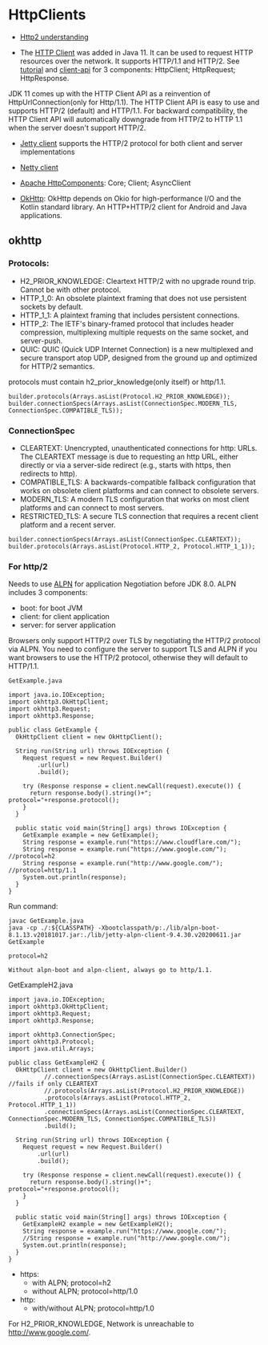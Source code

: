 # HttpClients
- [Http2 understanding](https://dzone.com/articles/understanding-http2)

- The [HTTP Client](https://openjdk.java.net/groups/net/httpclient/intro.html) was added in Java 11. It can be used to request HTTP resources over the network. 
It supports HTTP/1.1 and HTTP/2. See [tutorial](https://blog.codefx.org/java/http-2-api-tutorial/) and [client-api](https://dzone.com/articles/http2-server-push-via-http-client-api) for 3 components: HttpClient; HttpRequest; HttpResponse.

JDK 11 comes up with the HTTP Client API as a reinvention of HttpUrlConnection(only for Http/1.1). The HTTP Client API is easy to use and supports HTTP/2 (default) and HTTP/1.1. For backward compatibility, the HTTP Client API will automatically downgrade from HTTP/2 to HTTP 1.1 when the server doesn't support HTTP/2.

- [Jetty client](https://www.eclipse.org/jetty/javadoc/current/org/eclipse/jetty/http2/client/HTTP2Client.html) supports the HTTP/2 protocol for both client and server implementations
- [Netty client](https://netty.io/)

- [Apache HttpComponents](https://hc.apache.org/news.html): Core; Client; AsyncClient
- [OkHttp](https://square.github.io/okhttp/): OkHttp depends on Okio for high-performance I/O and the Kotlin standard library. An HTTP+HTTP/2 client for Android and Java applications.


## okhttp
### Protocols:
- H2_PRIOR_KNOWLEDGE: Cleartext HTTP/2 with no upgrade round trip. Cannot be with other protocol.
- HTTP_1_0: An obsolete plaintext framing that does not use persistent sockets by default.
- HTTP_1_1: A plaintext framing that includes persistent connections.
- HTTP_2: The IETF's binary-framed protocol that includes header compression, multiplexing multiple requests on the same socket, and server-push.
- QUIC: QUIC (Quick UDP Internet Connection) is a new multiplexed and secure transport atop UDP, designed from the ground up and optimized for HTTP/2 semantics.

protocols must contain h2_prior_knowledge(only itself) or http/1.1.
```
builder.protocols(Arrays.asList(Protocol.H2_PRIOR_KNOWLEDGE));
builder.connectionSpecs(Arrays.asList(ConnectionSpec.MODERN_TLS, ConnectionSpec.COMPATIBLE_TLS));
```

### ConnectionSpec
- CLEARTEXT: Unencrypted, unauthenticated connections for http: URLs. The CLEARTEXT message is due to requesting an http URL, either directly or via a server-side redirect (e.g., starts with https, then redirects to http).
-	COMPATIBLE_TLS: A backwards-compatible fallback configuration that works on obsolete client platforms and can connect to obsolete servers.
- MODERN_TLS: A modern TLS configuration that works on most client platforms and can connect to most servers.
- RESTRICTED_TLS: A secure TLS connection that requires a recent client platform and a recent server.
```
builder.connectionSpecs(Arrays.asList(ConnectionSpec.CLEARTEXT));
builder.protocols(Arrays.asList(Protocol.HTTP_2, Protocol.HTTP_1_1));
```

### For http/2
Needs to use [ALPN](https://www.eclipse.org/jetty/documentation/current/alpn-chapter.html) for application Negotiation before JDK 8.0. 
ALPN includes 3 components:
- boot: for boot JVM
- client: for client application
- server: for server application

Browsers only support HTTP/2 over TLS by negotiating the HTTP/2 protocol via ALPN. You need to configure the server to support TLS and ALPN if you want browsers to use the HTTP/2 protocol, otherwise they will default to HTTP/1.1.

```
GetExample.java

import java.io.IOException;
import okhttp3.OkHttpClient;
import okhttp3.Request;
import okhttp3.Response;

public class GetExample {
  OkHttpClient client = new OkHttpClient();

  String run(String url) throws IOException {
    Request request = new Request.Builder()
        .url(url)
        .build();

    try (Response response = client.newCall(request).execute()) {
      return response.body().string()+"; protocol="+response.protocol();
    }
  }

  public static void main(String[] args) throws IOException {
    GetExample example = new GetExample();
    String response = example.run("https://www.cloudflare.com/");
    String response = example.run("https://www.google.com/"); //protocol=h2
    String response = example.run("http://www.google.com/");  //protocol=http/1.1
    System.out.println(response);
  }
}
```
Run command:
```
javac GetExample.java
java -cp ./:${CLASSPATH} -Xbootclasspath/p:./lib/alpn-boot-8.1.13.v20181017.jar:./lib/jetty-alpn-client-9.4.30.v20200611.jar GetExample

protocol=h2

Without alpn-boot and alpn-client, always go to http/1.1.
```
GetExampleH2.java
```
import java.io.IOException;
import okhttp3.OkHttpClient;
import okhttp3.Request;
import okhttp3.Response;

import okhttp3.ConnectionSpec;
import okhttp3.Protocol;
import java.util.Arrays;

public class GetExampleH2 {
  OkHttpClient client = new OkHttpClient.Builder()
          //.connectionSpecs(Arrays.asList(ConnectionSpec.CLEARTEXT)) //fails if only CLEARTEXT
          //.protocols(Arrays.asList(Protocol.H2_PRIOR_KNOWLEDGE))
          .protocols(Arrays.asList(Protocol.HTTP_2, Protocol.HTTP_1_1))
          .connectionSpecs(Arrays.asList(ConnectionSpec.CLEARTEXT, ConnectionSpec.MODERN_TLS, ConnectionSpec.COMPATIBLE_TLS))
          .build();

  String run(String url) throws IOException {
    Request request = new Request.Builder()
        .url(url)
        .build();

    try (Response response = client.newCall(request).execute()) {
      return response.body().string()+"; protocol="+response.protocol();
    }
  }

  public static void main(String[] args) throws IOException {
    GetExampleH2 example = new GetExampleH2();
    String response = example.run("https://www.google.com/");
    //String response = example.run("http://www.google.com/");
    System.out.println(response);
  }
}
```

- https: 
    - with ALPN; protocol=h2
    - without ALPN; protocol=http/1.0
- http: 
    - with/without ALPN; protocol=http/1.0
    
For H2_PRIOR_KNOWLEDGE, Network is unreachable to http://www.google.com/.





